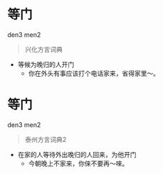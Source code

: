 # 等门
den3 men2
> 兴化方言词典
- 等候为晚归的人开门
  - 你在外头有事应该打个电话家来，省得家里～。

# 等门
den3 men2
> 泰州方言词典2
- 在家的人等待外出晚归的人回来，为他开门
  - 今朝晚上不家来，你俫不要再～唻。
